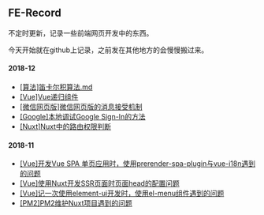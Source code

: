 ## FE-Record
不定时更新，记录一些前端网页开发中的东西。 

今天开始就在github上记录，之前发在其他地方的会慢慢搬过来。 

#### 2018-12
- [[算法]笛卡尔积算法.md](./2018-12/笛卡尔积算法.md)
- [[Vue]Vue递归组件](./2018-12/Vue递归组件.md)
- [[微信网页版]微信网页版的消息接受机制](./2018-12/微信网页版的消息接受机制.md)
- [[Google]本地调试Google Sign-In的方法](./2018-12/本地调试Google-Sign-In.md)
- [[Nuxt]Nuxt中的路由权限判断](./2018-12/Nuxt中的路由权限判断.md)

#### 2018-11
- [[Vue]开发Vue SPA 单页应用时，使用prerender-spa-plugin与vue-i18n遇到的问题](./2018-11/prerender-spa-plugin与vue-i18n.md)
- [[Vue]使用Nuxt开发SSR页面时页面head的配置问题](./2018-11/nuxt-head.md)
- [[Vue]记一次使用element-ui开发时，使用el-menu组件遇到的问题](./2018-11/el-menu-bug.md)
- [[PM2]PM2维护Nuxt项目遇到的问题](./2018-11/pm2-problem.md)
